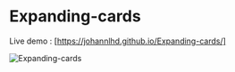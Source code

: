 # Expanding-cards
Live demo : [https://johannlhd.github.io/Expanding-cards/]

![Expanding-cards](https://user-images.githubusercontent.com/95428531/150183207-d449f4db-37d6-4c21-946c-c3c92acd7a9b.png)

